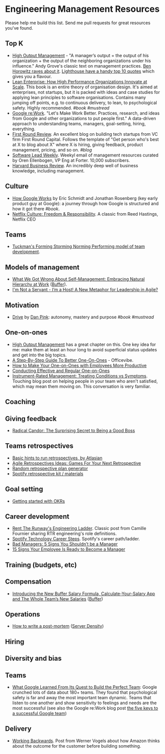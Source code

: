 Engineering Management Resources
================================

Please help me build this list. Send me pull requests for great resources you've found.

Top K
-----

- [High Output Management](https://smile.amazon.com/High-Output-Management-Andrew-Grove/dp/0679762884/ref=smi_www_rco2_go_smi_g2609328962?_encoding=UTF8&*Version*=1&*entries*=0&ie=UTF8) - "A manager’s output = the output of his organization + the output of the neighboring organizations under his influence." Andy Grove's classic text on management practices. [Ben Horowitz raves about it](http://a16z.com/2015/11/13/high-output-management/). [Lighthouse have a handy top 10 quotes](https://getlighthouse.com/blog/andy-grove-quotes-leadership-high-output-management/) which gives you a flavour.
- [Lean Enterprise: How High Performance Organizations Innovate at Scale](https://info.thoughtworks.com/lean-enterprise-book.html). This book is an entire theory of organisation design. It's aimed at enterprises, not startups, but it is packed with ideas and case studies for applying lean principles to software organisations. Contains many jumping off points, e.g. to continuous delivery, to lean, to psychological safety. Highly recommended. _#book_  _#mustread_
- [Google re:Work](https://rework.withgoogle.com/). "Let's Make Work Better. Practices, research, and ideas from Google and other organizations to put people first." A data-driven approach to understanding teams, managers, goal-setting, hiring, everything.
- [First Round Review](http://firstround.com/review/). An excellent blog on building tech startups from VC firm First Round Capital. Follows the template of "Get person who's best at X to blog about X" where X is hiring, giving feedback, product management, pricing, and so on. _#blog_
- [Software Lead Weekly](http://softwareleadweekly.com/). Weekyl email of management resources curated by Oren Ellenbogen, VP Eng at Forter. 10,000 subscribers.
- [Harvard Business Review](https://hbr.org/). An incredibly deep well of business knowledge, including management.


Culture
----------

- [How Google Works](http://www.howgoogleworks.net/) by Eric Schmidt and Jonathan Rosenberg (key early product guy at Google): a journey through how Google is structured and how it got there _#book_.
- [Netflix Culture: Freedom & Responsibility](http://www.slideshare.net/reed2001/culture-1798664). A classic from Reed Hastings, Netflix CEO

Teams
-----

- [Tuckman's Forming Storming Norming Performing model of team development](http://www.businessballs.com/tuckmanformingstormingnormingperforming.htm).

Models of management
--------------------

- [What We Got Wrong About Self-Management: Embracing Natural Hierarchy at
  Work](https://open.buffer.com/self-management-hierarchy/)
  ([Buffer](https://buffer.com/)).
- [I'm Not a Servant - I’m a Host! A New Metaphor for Leadership in Agile?](https://www.infoq.com/articles/host-leadership-agile)

Motivation
----------

- [Drive](http://www.danpink.com/books/drive/) by [Dan
  Pink](http://www.danpink.com/): autonomy, mastery and purpose _#book_
  _#mustread_

One-on-ones
-----------

- [High Output Management](https://smile.amazon.com/High-Output-Management-Andrew-Grove/dp/0679762884/ref=smi_www_rco2_go_smi_g2609328962?_encoding=UTF8&*Version*=1&*entries*=0&ie=UTF8) has a great chapter on this. One key idea for me: make them at least an hour long to avoid superficial status updates and get into the big topics.
- [A Step-By-Step Guide To Better One-On-Ones](https://www.officevibe.com/blog/guide-to-better-one-on-ones) - Officevibe.
- [How to Make Your One-on-Ones with Employees More Productive](https://hbr.org/2016/08/how-to-make-your-one-on-ones-with-employees-more-productive)
- [Conducting Effective and Regular One-on-Ones](https://moz.com/blog/conducting-effective-and-regular-oneonones)
- [Instrument-Rated Management: Treating Conditions vs Symptoms](https://smallbusinessforum.co/instrument-rated-management-treating-conditions-vs-symptoms-2ad493affb3b). Touching blog post on helping people in your team who aren't satisfied, which may mean them moving on. This conversation is very familiar.

Coaching
--------

Giving feedback
---------------

- [Radical Candor: The Surprising Secret to Being a Good Boss](http://firstround.com/review/radical-candor-the-surprising-secret-to-being-a-good-boss/)

Teams retrospectives
--------------------

- [Basic hints to run retrospectives, by Atlasian](https://www.atlassian.com/team-playbook/plays/retrospective)
- [Agile Retrospectives Ideas: Games For Your Next Retrospective](https://luis-goncalves.com/agile-retrospectives-ideas-exercises/)
- [Random retrospective plan generator](https://retromat.org/)
- [Spotify retrospective kit / materials](https://labs.spotify.com/2017/12/15/spotify-retro-kit/)

Goal setting
------------

- [Getting started with OKRs](https://www.betterworks.com/okr/)

Career development
------------------

- [Rent The Runway's Engineering Ladder](http://dresscode.renttherunway.com/blog/ladder). Classic post from Camille Fournier sharing RTR engineering's role definitions.
- [Spotify Technology Career Steps](https://labs.spotify.com/2016/02/15/spotify-technology-career-steps/). Spotify's career path/ladder.
- [Bad Managers: 5 Signs You Shouldn’t be a Manager](https://getlighthouse.com/blog/bad-manager/)
- [15 Signs Your Employee Is Ready to Become a Manager](http://www.inc.com/young-entrepreneur-council/15-signs-your-employee-is-ready-to-become-a-manager.html)

Training (budgets, etc)
-----------------------

Compensation
------------

- [Introducing the New Buffer Salary Formula, Calculate-Your-Salary App and The
  Whole Team’s New Salaries](https://open.buffer.com/transparent-salaries/)
  ([Buffer](https://buffer.com/))

Operations
----------

- [How to write a
  post-mortem](https://blog.serverdensity.com/how-to-write-a-postmortem/)
  ([Server Density](https://serverdensity.com/))

Hiring
------

Diversity and bias
------------------

Teams
-----

- [What Google Learned From Its Quest to Build the Perfect Team](http://www.nytimes.com/2016/02/28/magazine/what-google-learned-from-its-quest-to-build-the-perfect-team.html): Google crunched lots of data about 180+ teams. They found that psychological safety is far and away the most important team dynamic. Teams that listen to one another and show sensitivity to feelings and needs are the most successful (see also the Google re:Work blog post [the five keys to a successful Google team](https://rework.withgoogle.com/blog/five-keys-to-a-successful-google-team/))

Delivery
--------

- [Working Backwards](http://www.allthingsdistributed.com/2006/11/working_backwards.html). Post from Werner Vogels about how Amazon thinks about the outcome for the customer before building something.

